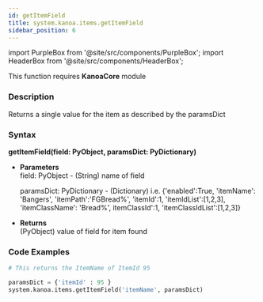 ```yaml
---
id: getItemField
title: system.kanoa.items.getItemField
sidebar_position: 6
---
```

import PurpleBox from '@site/src/components/PurpleBox';
import HeaderBox from '@site/src/components/HeaderBox';

<PurpleBox>This function requires <b>KanoaCore</b> module</PurpleBox>


### Description
Returns a single value for the item as described by the paramsDict 

### Syntax
**getItemField(field: PyObject, paramsDict: PyDictionary)**

- **Parameters**  
    field: PyObject - (String) name of field

    paramsDict: PyDictionary - (Dictionary) i.e. {'enabled':True, 'itemName': 'Bangers', 'itemPath':'FGBread%', 'itemId':1, 'itemIdList':[1,2,3], 'itemClassName': 'Bread%', itemClassId':1, 'itemClassIdList':[1,2,3]} 

- **Returns**  
    (PyObject) value of field for item found


### Code Examples

```py
# This returns the ItemName of ItemId 95 

paramsDict = {'itemId' : 95 }
system.kanoa.items.getItemField('itemName', paramsDict)
```